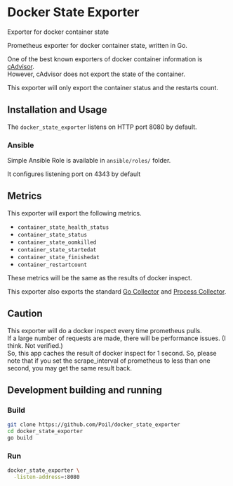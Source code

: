 # Docker State Exporter

Exporter for docker container state

Prometheus exporter for docker container state, written in Go.

One of the best known exporters of docker container information is [cAdvisor](https://github.com/google/cadvisor).\
However, cAdvisor does not export the state of the container.

This exporter will only export the container status and the restarts count.

## Installation and Usage

The `docker_state_exporter` listens on HTTP port 8080 by default.

### Ansible

Simple Ansible Role is available in `ansible/roles/` folder.

It configures listening port on 4343 by default

## Metrics

This exporter will export the following metrics.

- `container_state_health_status`
- `container_state_status`
- `container_state_oomkilled`
- `container_state_startedat`
- `container_state_finishedat`
- `container_restartcount`

These metrics will be the same as the results of docker inspect.

This exporter also exports the standard
[Go Collector](https://pkg.go.dev/github.com/prometheus/client_golang/prometheus#NewGoCollector)
and [Process Collector](https://pkg.go.dev/github.com/prometheus/client_golang/prometheus#NewProcessCollector).

## Caution

This exporter will do a docker inspect every time prometheus pulls.\
If a large number of requests are made, there will be performance issues. (I think. Not verified.)\
So, this app caches the result of docker inspect for 1 second.
So, please note that if you set the scrape_interval of prometheus to less than one second, you may get the same result back.

## Development building and running

### Build

```bash
git clone https://github.com/Poil/docker_state_exporter
cd docker_state_exporter
go build
```

### Run

```bash
docker_state_exporter \
  -listen-address=:8080
```
